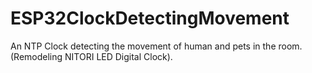 # ESP32ClockDetectingMovement
An NTP Clock detecting the movement of human and pets in the room. (Remodeling NITORI LED Digital Clock).

